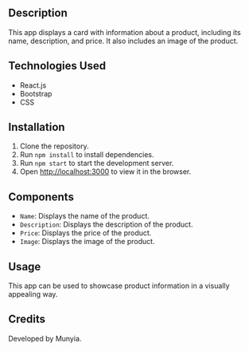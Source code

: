 
## Description

This app displays a card with information about a product, including its name, description, and price. It also includes an image of the product.

## Technologies Used

- React.js
- Bootstrap
- CSS

## Installation

1. Clone the repository.
2. Run `npm install` to install dependencies.
3. Run `npm start` to start the development server.
4. Open [http://localhost:3000](http://localhost:3000) to view it in the browser.

## Components

- `Name`: Displays the name of the product.
- `Description`: Displays the description of the product.
- `Price`: Displays the price of the product.
- `Image`: Displays the image of the product.

## Usage

This app can be used to showcase product information in a visually appealing way.

## Credits

Developed by Munyia.
